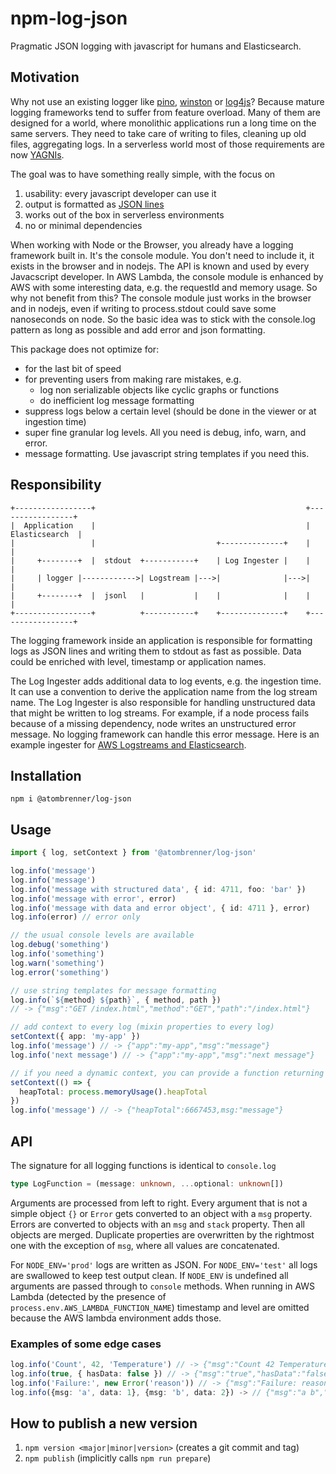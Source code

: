 # npm-log-json

Pragmatic JSON logging with javascript for humans and Elasticsearch.

## Motivation

Why not use an existing logger like [pino](https://github.com/pinojs/pino),
[winston](https://github.com/winstonjs/winston)
or [log4js](https://github.com/log4js-node/log4js-node)?
Because mature logging frameworks tend to suffer from feature overload.
Many of them are designed for a world, where monolithic applications run
a long time on the same servers. They need to take care of writing to files,
cleaning up old files, aggregating logs. In a serverless world most of those
requirements are now [YAGNIs](https://martinfowler.com/bliki/Yagni.html).

The goal was to have something really simple, with the focus on

1. usability: every javascript developer can use it
2. output is formatted as [JSON lines](https://jsonlines.org/)
3. works out of the box in serverless environments
4. no or minimal dependencies

When working with Node or the Browser, you already have a logging framework built in.
It's the console module. You don't need to include it, it exists in the browser
and in nodejs. The API is known and used by every Javacscript developer.
In AWS Lambda, the console module is enhanced by AWS with some interesting
data, e.g. the requestId and memory usage. So why not benefit from this?
The console module just works in the browser and in nodejs, even if writing
to process.stdout could save some nanoseconds on node.
So the basic idea was to stick with the console.log pattern as long as possible
and add error and json formatting.

This package does not optimize for:

- for the last bit of speed
- for preventing users from making rare mistakes, e.g.
  - log non serializable objects like cyclic graphs or functions
  - do inefficient log message formatting
- suppress logs below a certain level (should be done in the viewer or at ingestion time)
- super fine granular log levels. All you need is debug, info, warn, and error.
- message formatting. Use javascript string templates if you need this.

## Responsibility

```
+-----------------+                                               +-----------------+
|  Application    |                                               |  Elasticsearch  |
|                 |                           +--------------+    |                 |
|     +--------+  |  stdout  +-----------+    | Log Ingester |    |                 |
|     | logger |------------>| Logstream |--->|              |--->|                 |
|     +--------+  |  jsonl   |           |    |              |    |                 |
+-----------------+          +-----------+    +--------------+    +-----------------+
```

The logging framework inside an application is responsible for formatting logs as
JSON lines and writing them to stdout as fast as possible. Data could be enriched
with level, timestamp or application names.

The Log Ingester adds additional data to log events, e.g. the ingestion time.
It can use a convention to derive the application name from the log stream name.
The Log Ingester is also responsible for handling unstructured data that might be
written to log streams. For example, if a node process fails because
of a missing dependency, node writes an unstructured error message.
No logging framework can handle this error message.
Here is an example ingester for [AWS Logstreams and Elasticsearch](https://github.com/atombrenner/aws-log-to-elastic#readme).

## Installation

`npm i @atombrenner/log-json`

## Usage

```ts
import { log, setContext } from '@atombrenner/log-json'

log.info('message')
log.info('message')
log.info('message with structured data', { id: 4711, foo: 'bar' })
log.info('message with error', error)
log.info('message with data and error object', { id: 4711 }, error)
log.info(error) // error only

// the usual console levels are available
log.debug('something')
log.info('something')
log.warn('something')
log.error('something')

// use string templates for message formatting
log.info(`${method} ${path}`, { method, path })
// -> {"msg":"GET /index.html","method":"GET","path":"/index.html"}

// add context to every log (mixin properties to every log)
setContext({ app: 'my-app' })
log.info('message') // -> {"app":"my-app","msg":"message"}
log.info('next message') // -> {"app":"my-app","msg":"next message"}

// if you need a dynamic context, you can provide a function returning the context
setContext(() => {
  heapTotal: process.memoryUsage().heapTotal
})
log.info('message') // -> {"heapTotal":6667453,msg:"message"}
```

## API

The signature for all logging functions is identical to `console.log`

```ts
type LogFunction = (message: unknown, ...optional: unknown[])
```

Arguments are processed from left to right. Every argument that is not a
simple object `{}` or `Error` gets converted to an object with a `msg` property.
Errors are converted to objects with an `msg` and `stack` property.
Then all objects are merged. Duplicate properties are overwritten by the
rightmost one with the exception of `msg`, where all values are concatenated.

For `NODE_ENV='prod'` logs are written as JSON.
For `NODE_ENV='test'` all logs are swallowed to keep test output clean.
If `NODE_ENV` is undefined all arguments are passed through to `console` methods.
When running in AWS Lambda (detected by the presence of `process.env.AWS_LAMBDA_FUNCTION_NAME`)
timestamp and level are omitted because the AWS lambda environment adds those.

### Examples of some edge cases

```ts
log.info('Count', 42, 'Temperature') // -> {"msg":"Count 42 Temperature"}
log.info(true, { hasData: false }) // -> {"msg":"true","hasData":"false"}
log.info('Failure:', new Error('reason')) // -> {"msg":"Failure: reason","stack":"..."}
log.info({msg: 'a', data: 1}, {msg: 'b', data: 2}) -> // {"msg":"a b","data":2}
```

## How to publish a new version

1. `npm version <major|minor|version>` (creates a git commit and tag)
2. `npm publish` (implicitly calls `npm run prepare`)
